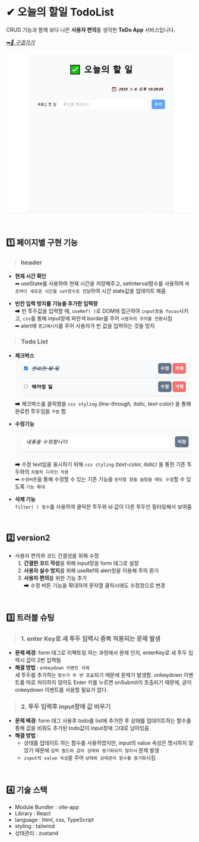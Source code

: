 # ✔ 오늘의 할일 TodoList
 CRUD 기능과 함께 보다 나은 **사용자 편의**를 생각한 **ToDo App** 서비스입니다.    
 

 [➡*🚀 구경가기*](https://today-todo-self.vercel.app/) 

[![ ](./src/assets/todayTodo.JPG)](https://today-todo-self.vercel.app/)   
   

 <br>    
      
## 1️⃣ 페이지별 구현 기능   

> ### header  

*  **현재 시간 확인**    
  ➡ useState를 사용하여 현재 시간을 저장해주고, setInterval함수를 사용하여 `매 초마다 새로운 시간을 set함수로 전달`하여 시간 state값을 업데이트 해줌

* **빈칸 입력 방지를 기능을 추가한 입력창**    
  ➡  빈 투두값을 입력할 때, `useRef( )`로 DOM에 접근하여 `input창을 focus`시키고, `css`를 통해 input창에 파란색 border를 주어 `사용자의 주의를 전환`시킴   
  ➡ alert에 `경고메시지`를 주어 사용자가 빈 값을 입력하는 것을 방지

> ### Todo List   
*  **체크박스**  
![](./src/assets/checkBox.JPG) 
 ➡ 체크박스를 클릭했을 `css styling` *(line-through, italic, text-color)* 을 통해 완료한 투두임을 `구분` 함

 * **수정기능**  
 ![](./src/assets/editing.JPG) 
 ➡ 수정 text임을 표시하기 위해  `css styling` *(text-color, italic)* 을 통한 기존 투두와의 `차별적 디자인 적용`   
➡ `수정버튼`을 통해 수정할 수 있는 기존 기능을 `문자열 창을 눌렀을 때도 수정`할 수 있도록 `기능 확대`
 
* **삭제 기능**   
`filter( ) 함수`를 사용하여 클릭한 투두와 id 값이 다른 투두만 필터링해서 보여줌     

<br>

## 2️⃣ version2   
   
*  사용자 편의와 코드 간결성을 위해 수정   
    1. **간결한 코드 작성**을 위해 input창을 form 태그로 설정    
    2. **사용자 실수 방지**를 위해 useRef와 alert창을 이용해 주의 환기
    3. **사용자 편의**를 위한 기능 추가   
      ➡ 수정 버튼 기능을 확대하여 문자열 클릭시에도 수정창으로 변경  

<br>

## 3️⃣  트러블 슈팅
> ### 1. enter Key로 새 투두 입력시 중복 적용되는 문제 발생   
* **문제 배경**: form 태그로 리팩토링 하는 과정에서 문제 인지, enterKey로 새 투두 입력시 값이 2번 입력됨
* **해결 방법** : `onkeydown 이벤트 삭제`   
새 투두를 추가하는 `함수가 두 번 호출`되기 때문에 문제가 발생함. onkeydown 이벤트를 따로 처리하지 않아도 Enter 키를 누르면 onSubmit이 호출되기 때문에, 굳이 onkeydown 이벤트를 사용할 필요가 없다.    

> ### 2. 투두 입력후 input창에 값 비우기   
* **문제 배경**: form 태그 사용후 todo를 list에 추가한 후 상태를 업데이트하는 함수를 통해 값을 비워도 추가된 todo값이 input창에 그대로 남아있음 
* **해결 방법** : 
  * 상태를 업데이트 하는 함수를 사용하였지만, input의 value 속성은 명시하지 않았기 때문에 `입력 필드와 값이 상태와 동기화되지 않아서` 문제 발생
  *  `input의 value 속성`을 주어 `상태와 상태관리 함수를 동기화`시킴   

  
<br>   

## 4️⃣ 기술 스택
* Module Bundler : vite-app
* Library : React
* language : html, css, TypeScript
* styling : tailwind   
* 상태관리 : zustand